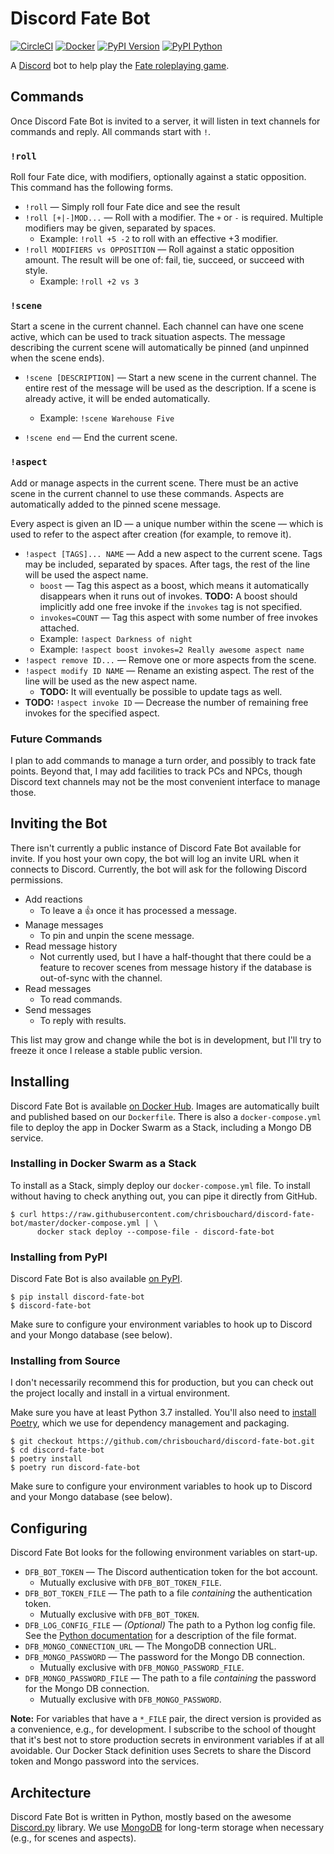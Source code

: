 # Discord Fate Bot

[![CircleCI][circleci-dfb-svg]][circleci-dfb]
[![Docker][shieldsio-docker-dfb]][docker-dfb]
[![PyPI Version][shieldsio-pypi-dfb]][pypi-dfb]
[![PyPI Python][shieldsio-python-dfb]][pypi-dfb]

A [Discord][discordapp] bot to help play the [Fate roleplaying game][fate-rpg].

[discordapp]: https://discordapp.com/
[fate-rpg]: https://www.evilhat.com/home/fate-core/

[circleci-dfb]: https://circleci.com/gh/chrisbouchard/discord-fate-bot
[circleci-dfb-svg]: https://circleci.com/gh/chrisbouchard/discord-fate-bot.svg?style=svg
[docker-dfb]: https://hub.docker.com/repository/docker/chrisbouchard/discord-fate-bot
[pypi-dfb]: https://pypi.org/project/discord-fate-bot/
[shieldsio-docker-dfb]: https://img.shields.io/docker/v/chrisbouchard/discord-fate-bot?sort=semver&label=docker
[shieldsio-pypi-dfb]: https://img.shields.io/pypi/v/discord-fate-bot
[shieldsio-python-dfb]: https://img.shields.io/pypi/pyversions/discord-fate-bot


## Commands

Once Discord Fate Bot is invited to a server, it will listen in text channels
for commands and reply. All commands start with `!`.

### `!roll`

Roll four Fate dice, with modifiers, optionally against a static opposition.
This command has the following forms.

* `!roll` &mdash; Simply roll four Fate dice and see the result
* `!roll [+|-]MOD...` &mdash; Roll with a modifier. The `+` or `-` is required.
  Multiple modifiers may be given, separated by spaces.
    * Example: `!roll +5 -2` to roll with an effective +3 modifier.
* `!roll MODIFIERS vs OPPOSITION` &mdash; Roll against a static opposition
  amount. The result will be one of: fail, tie, succeed, or succeed with style.
    * Example: `!roll +2 vs 3`

### `!scene`

Start a scene in the current channel. Each channel can have one scene active,
which can be used to track situation aspects. The message describing the
current scene will automatically be pinned (and unpinned when the scene ends).

* `!scene [DESCRIPTION]` &mdash; Start a new scene in the current channel. The
  entire rest of the message will be used as the description. If a scene is
  already active, it will be ended automatically.
    * Example: `!scene Warehouse Five`

* `!scene end` &mdash; End the current scene.

### `!aspect`

Add or manage aspects in the current scene. There must be an active scene in
the current channel to use these commands. Aspects are automatically added to
the pinned scene message.

Every aspect is given an ID &mdash; a unique number within the scene &mdash;
which is used to refer to the aspect after creation (for example, to remove
it).

* `!aspect [TAGS]... NAME` &mdash; Add a new aspect to the current scene.
  Tags may be included, separated by spaces. After tags, the rest of the line
  will be used the aspect name.
    * `boost` &mdash; Tag this aspect as a boost, which means it automatically
      disappears when it runs out of invokes. **TODO:** A boost should
      implicitly add one free invoke if the `invokes` tag is not specified.
    * `invokes=COUNT` &mdash; Tag this aspect with some number of free
      invokes attached.
    * Example: `!aspect Darkness of night`
    * Example: `!aspect boost invokes=2 Really awesome aspect name`
* `!aspect remove ID...` &mdash; Remove one or more aspects from the scene.
* `!aspect modify ID NAME` &mdash; Rename an existing aspect. The rest of the
  line will be used as the new aspect name.
    * **TODO:** It will eventually be possible to update tags as well.
* **TODO:** `!aspect invoke ID` &mdash; Decrease the number of remaining free
  invokes for the specified aspect.

### Future Commands

I plan to add commands to manage a turn order, and possibly to track fate
points. Beyond that, I may add facilities to track PCs and NPCs, though Discord
text channels may not be the most convenient interface to manage those.


## Inviting the Bot

There isn't currently a public instance of Discord Fate Bot available for
invite. If you host your own copy, the bot will log an invite URL when it
connects to Discord. Currently, the bot will ask for the following Discord
permissions.

* Add reactions
    * To leave a :+1: once it has processed a message.
* Manage messages
    * To pin and unpin the scene message.
* Read message history
    * Not currently used, but I have a half-thought that there could be a
      feature to recover scenes from message history if the database is
      out-of-sync with the channel.
* Read messages
    * To read commands.
* Send messages
    * To reply with results.

This list may grow and change while the bot is in development, but I'll try to
freeze it once I release a stable public version.


## Installing

Discord Fate Bot is available [on Docker Hub][docker-dfb]. Images are
automatically built and published based on our `Dockerfile`. There is also a
`docker-compose.yml` file to deploy the app in Docker Swarm as a Stack,
including a Mongo DB service.

### Installing in Docker Swarm as a Stack

To install as a Stack, simply deploy our `docker-compose.yml` file. To install
without having to check anything out, you can pipe it directly from GitHub.

```
$ curl https://raw.githubusercontent.com/chrisbouchard/discord-fate-bot/master/docker-compose.yml | \
      docker stack deploy --compose-file - discord-fate-bot
```

### Installing from PyPI

Discord Fate Bot is also available [on PyPI][pypi-dfb].

```
$ pip install discord-fate-bot
$ discord-fate-bot
```

Make sure to configure your environment variables to hook up to Discord and
your Mongo database (see below).

### Installing from Source

I don't necessarily recommend this for production, but you can check out the
project locally and install in a virtual environment.

Make sure you have at least Python 3.7 installed. You'll also need to
[install Poetry][install-poetry], which we use for dependency management
and packaging.

```
$ git checkout https://github.com/chrisbouchard/discord-fate-bot.git
$ cd discord-fate-bot
$ poetry install
$ poetry run discord-fate-bot
```

Make sure to configure your environment variables to hook up to Discord and
your Mongo database (see below).

[install-poetry]: https://python-poetry.org/docs/#installation


## Configuring

Discord Fate Bot looks for the following environment variables on start-up.

* `DFB_BOT_TOKEN` &mdash; The Discord authentication token for the bot account.
    * Mutually exclusive with `DFB_BOT_TOKEN_FILE`.
* `DFB_BOT_TOKEN_FILE` &mdash; The path to a file _containing_ the
  authentication token.
    * Mutually exclusive with `DFB_BOT_TOKEN`.
* `DFB_LOG_CONFIG_FILE` &mdash; _(Optional)_ The path to a Python log config
  file. See the [Python documentation][python-logging-config] for a description
  of the file format.
* `DFB_MONGO_CONNECTION_URL` &mdash; The MongoDB connection URL.
* `DFB_MONGO_PASSWORD` &mdash; The password for the Mongo DB connection.
    * Mutually exclusive with `DFB_MONGO_PASSWORD_FILE`.
* `DFB_MONGO_PASSWORD_FILE` &mdash; The path to a file _containing_ the
  password for the Mongo DB connection.
    * Mutually exclusive with `DFB_MONGO_PASSWORD`.

[python-logging-config]: https://docs.python.org/3/library/logging.config.html#configuration-file-format

**Note:** For variables that have a `*_FILE` pair, the direct version is
provided as a convenience, e.g., for development. I subscribe to the school of
thought that it's best not to store production secrets in environment variables
if at all avoidable. Our Docker Stack definition uses Secrets to share the
Discord token and Mongo password into the services.


## Architecture

Discord Fate Bot is written in Python, mostly based on the awesome
[Discord.py][discord-py] library. We use [MongoDB][mongo-db] for long-term
storage when necessary (e.g., for scenes and aspects).

[discord-py]: https://github.com/Rapptz/discord.py
[mongo-db]: https://www.mongodb.com/

